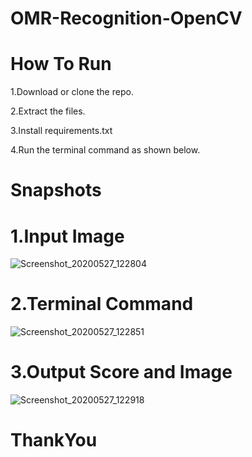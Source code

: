 # OMR-Recognition-OpenCV

# How To Run

1.Download or clone the repo.

2.Extract the files.

3.Install requirements.txt

4.Run the terminal command as shown below.

# Snapshots

# 1.Input Image

![Screenshot_20200527_122804](https://user-images.githubusercontent.com/38583162/82988747-445f2700-a017-11ea-9778-3d8ccba3f444.png)

# 2.Terminal Command

![Screenshot_20200527_122851](https://user-images.githubusercontent.com/38583162/82988753-46c18100-a017-11ea-94b6-8f7e0590cc4e.png)

# 3.Output Score and Image 

![Screenshot_20200527_122918](https://user-images.githubusercontent.com/38583162/82988757-46c18100-a017-11ea-8707-e487bfa26b98.png)

# ThankYou


